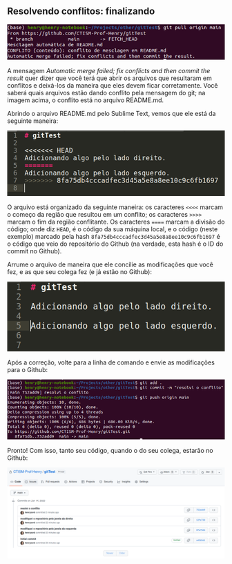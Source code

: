 ## Resolvendo conflitos: finalizando

![](imagens/conflito_3.png)

A mensagem _Automatic merge failed; fix conflicts and then commit the result_
quer dizer que você terá que abrir os arquivos que resultaram em conflitos e
deixá-los da maneira que eles devem ficar corretamente. Você saberá quais arquivos
estão dando conflito pela mensagem do git; na imagem acima, o conflito está
no arquivo README.md.

Abrindo o arquivo README.md pelo Sublime Text, vemos que ele está da seguinte 
maneira:

![](imagens/conflito_4.png)

O arquivo está organizado da seguinte maneira: os caracteres `<<<<` marcam
o começo da região que resultou em um conflito; os caracteres `>>>>` marcam
o fim da região conflitante. Os caracteres `====` marcam a divisão do código;
onde diz `HEAD`, é o código da sua máquina local, e o código (neste exemplo)
marcado pela hash `8fa75db4cccadfec3d45a5e8a8ee10c9c6fb1697` é o código que veio
do repositório do Github (na verdade, esta hash é o ID do commit no Github).

Arrume o arquivo de maneira que ele concilie as modificações que você fez, e
as que seu colega fez (e já estão no Github):

![](imagens/conflito_5.png)

Após a correção, volte para a linha de comando e envie as modificações para o
Github:

![](imagens/conflito_6.png)

Pronto! Com isso, tanto seu código, quando o do seu colega, estarão no Github:

![](imagens/conflito_7.png)
